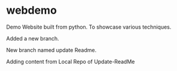 # webdemo
Demo Website built from python. To showcase various techniques.

Added a new branch.

New branch named update Readme.

Adding content from Local Repo of Update-ReadMe

